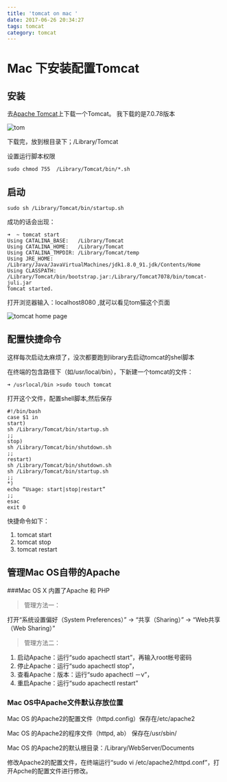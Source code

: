 ```yaml
---
title: 'tomcat on mac '
date: 2017-06-26 20:34:27
tags: tomcat
category: tomcat
---
```


# Mac 下安装配置Tomcat

## 安装

去[Apache Tomcat](http://tomcat.apache.org/download-70.cgi)上下载一个Tomcat。
我下载的是7.0.78版本

![tom](tomcat20170622.png)

下载完，放到根目录下；/Library/Tomcat

设置运行脚本权限

```
sudo chmod 755  /Library/Tomcat/bin/*.sh
```

## 启动

```
sudo sh /Library/Tomcat/bin/startup.sh
```

成功的话会出现：

```
➜  ~ tomcat start
Using CATALINA_BASE:   /Library/Tomcat
Using CATALINA_HOME:   /Library/Tomcat
Using CATALINA_TMPDIR: /Library/Tomcat/temp
Using JRE_HOME:        /Library/Java/JavaVirtualMachines/jdk1.8.0_91.jdk/Contents/Home
Using CLASSPATH:       /Library/Tomcat/bin/bootstrap.jar:/Library/Tomcat7078/bin/tomcat-juli.jar
Tomcat started.
```

<!-- more -->

打开浏览器输入：localhost8080 ,就可以看见tom猫这个页面

![tomcat home page](tomcat201706221.png)

## 配置快捷命令

这样每次启动太麻烦了，没次都要跑到library去启动tomcat的shel脚本

在终端的包含路径下（如/usr/local/bin），下新建一个tomcat的文件：

```
➜ /usrlocal/bin >sudo touch tomcat
```

打开这个文件，配置shell脚本,然后保存

```
#!/bin/bash
case $1 in
start)
sh /Library/Tomcat/bin/startup.sh
;;
stop)
sh /Library/Tomcat/bin/shutdown.sh
;;
restart)
sh /Library/Tomcat/bin/shutdown.sh
sh /Library/Tomcat/bin/startup.sh
;;
*)
echo “Usage: start|stop|restart”
;;
esac
exit 0
```


快捷命令如下：

1. tomcat start
2. tomcat stop
3. tomcat restart

## 管理Mac OS自带的Apache

###Mac OS X 内置了Apache 和 PHP

> 管理方法一：

打开“系统设置偏好（System Preferences）” -> “共享（Sharing）” -> “Web共享（Web Sharing）”

> 管理方法二：

1. 启动Apache：运行“sudo apachectl start”，再输入root帐号密码
2. 停止Apache：运行“sudo apachectl stop”，
3. 查看Apache：版本：运行“sudo apachectl －v”，
4. 重启Apache：运行“sudo apachectl restart”

### Mac OS中Apache文件默认存放位置

Mac OS 的Apache2的配置文件（httpd.config）保存在/etc/apache2

Mac OS 的Apache2的程序文件（httpd, ab） 保存在/usr/sbin/

Mac OS 的Apache2的默认根目录：/Library/WebServer/Documents

修改Apache2的配置文件，在终端运行“sudo vi /etc/apache2/httpd.conf”，打开Apche的配置文件进行修改。


